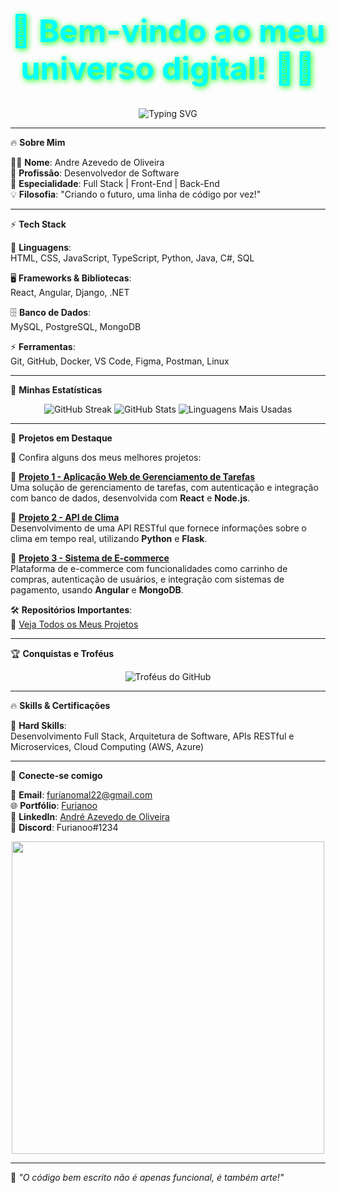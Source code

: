 <h1 align="center" style="color:#00FFFF; font-size:50px; text-shadow: 2px 2px 10px #00FF00;">🚀 Bem-vindo ao meu universo digital! 👨‍💻</h1>
<p align="center">
  <img src="https://readme-typing-svg.herokuapp.com?color=00FFFF&size=30&center=true&vCenter=true&lines=Desenvolvedor+de+Software;Tech+Enthusiast;Inovando+com+Código" alt="Typing SVG"/>
</p>

---

🔥 **Sobre Mim**  

👨‍💻 **Nome**: Andre Azevedo de Oliveira  
🚀 **Profissão**: Desenvolvedor de Software  
🎯 **Especialidade**: Full Stack | Front-End | Back-End  
💡 **Filosofia**: "Criando o futuro, uma linha de código por vez!"

---

⚡ **Tech Stack**  

🚀 **Linguagens**:  
HTML, CSS, JavaScript, TypeScript, Python, Java, C#, SQL

🖥️ **Frameworks & Bibliotecas**:  
React, Angular, Django, .NET

🗄️ **Banco de Dados**:  
MySQL, PostgreSQL, MongoDB

⚡ **Ferramentas**:  
Git, GitHub, Docker, VS Code, Figma, Postman, Linux

---

🎨 **Minhas Estatísticas**

<div align="center">  
  <img src="https://github-readme-streak-stats.herokuapp.com/?user=Furianoo&theme=neon-palenight" alt="GitHub Streak"/>  
  <img src="https://github-readme-stats.vercel.app/api?username=Furianoo&show_icons=true&theme=neon-palenight" alt="GitHub Stats"/>  
  <img src="https://github-readme-stats.vercel.app/api/top-langs/?username=Furianoo&layout=compact&theme=neon-palenight" alt="Linguagens Mais Usadas"/>  
</div>

---

🚀 **Projetos em Destaque**

📌 Confira alguns dos meus melhores projetos:

🔹 **[Projeto 1 - Aplicação Web de Gerenciamento de Tarefas](https://github.com/Furianoo/projeto1)**  
Uma solução de gerenciamento de tarefas, com autenticação e integração com banco de dados, desenvolvida com **React** e **Node.js**.

🔹 **[Projeto 2 - API de Clima](https://github.com/Furianoo/projeto2)**  
Desenvolvimento de uma API RESTful que fornece informações sobre o clima em tempo real, utilizando **Python** e **Flask**.

🔹 **[Projeto 3 - Sistema de E-commerce](https://github.com/Furianoo/projeto3)**  
Plataforma de e-commerce com funcionalidades como carrinho de compras, autenticação de usuários, e integração com sistemas de pagamento, usando **Angular** e **MongoDB**.

🛠️ **Repositórios Importantes**:  
📂 [Veja Todos os Meus Projetos](https://github.com/Furianoo?tab=repositories)

---

🏆 **Conquistas e Troféus**

<p align="center">  
  <img src="https://github-profile-trophy.vercel.app/?username=Furianoo&theme=matrix&no-bg=true&margin-w=15&margin-h=15" alt="Troféus do GitHub"/>  
</p>

---

🔥 **Skills & Certificações**

🔹 **Hard Skills**:  
Desenvolvimento Full Stack, Arquitetura de Software, APIs RESTful e Microservices, Cloud Computing (AWS, Azure)

---

🔗 **Conecte-se comigo**

📧 **Email**: furianomal22@gmail.com  
🌐 **Portfólio**: [Furianoo](https://www.seuportfolio.com)  
🔗 **LinkedIn**: [André Azevedo de Oliveira](https://www.linkedin.com/in/andré-azevedo-de-oliveira-09032424a)  
💬 **Discord**: Furianoo#1234

<p align="center">  
  <img src="https://media.giphy.com/media/qgQUggAC3Pfv687qPC/giphy.gif" width="500" />  
</p>  

---

🚀 _"O código bem escrito não é apenas funcional, é também arte!"_
